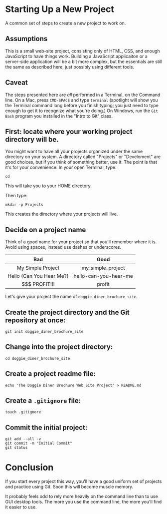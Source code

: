 # Starting Up a New Project

A common set of steps to create a new project to work on.

## Assumptions

This is a small web-site project, consisting only of HTML, CSS, and enough JavaScript to have things work. Building a JavaScript applicaiton or a server-side application will be a bit more complex, but the essentials are still the same as described here, just possibly using different tools.

## Caveat

The steps presented here are *all* performed in a Terminal, on the Command line. On a Mac, press `CMD-SPACE` and type `terminal` (spotlight will show you the Terminal command long before you finish typing; you just need to type enough to get it to recognize what you're doing.) On Windows, run the `Git Bash` program you installed in the "Intro to Git" class.


## First: locate where your working project directory will be.

You might want to have all your projects organized under the same directory on your system. A directory called "Projects" or "Develoment" are good choices, but if you think of something better, use it. The point is that it's for your convenience. In your open Terminal, type:

	cd

This will take you to your HOME directory.

Then type:

    mkdir -p Projects

This creates the directory where your projects will live.

## Decide on a project name

Think of a good name for your project so that you'll remember where it is. Avoid using spaces, instead use dashes or underscores.

| Bad | Good |
|:--------------:|:--------------:|
| My Simple Project | my_simple_project |
| Hello (Can You Hear Me?) | hello-can-you-hear-me |
| $$$ PROFIT!!! | profit |

Let's give your project the name of `doggie_diner_brochure_site`.

## Create the project directory **and** the Git repository at once:

    git init doggie_diner_brochure_site

## Change into the project directory:

    cd doggie_diner_brochure_site

## Create a project readme file:

    echo 'The Doggie Diner Brochure Web Site Project' > README.md

## Create a `.gitignore` file:

    touch .gitignore

## Commit the initial project:

    git add --all -v
    git commit -m "Initial Commit"
    git status

# Conclusion

If you start every project this way, you'll have a good uniform set of projects and practice using Git. Soon this will become muscle memory.

It probably feels odd to rely more heavily on the command line than to use GUI desktop tools. The more you use the command line, the more you'll find it easier to use.
